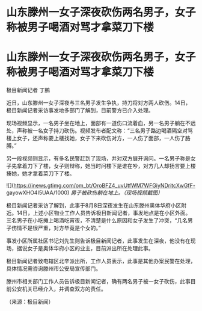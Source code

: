 # 山东滕州一女子深夜砍伤两名男子，女子称被男子喝酒对骂才拿菜刀下楼

# 山东滕州一女子深夜砍伤两名男子，女子称被男子喝酒对骂才拿菜刀下楼

极目新闻记者 丁鹏

近日，山东滕州一女子深夜与三名男子发生争执，持刀将对方两人砍伤。14日，极目新闻记者采访事发地多部门了解到，目前警方已介入处理。

现场视频显示，一名男子坐在地上，面部有一道伤口流着血，另一名男子躺在不远处，声称被一名女子持刀砍伤。视频发布者配文称：“三名男子路边喝酒隔空对骂楼上女子，还声称要上楼找她，女子下来砍伤对方，一人伤了面部，一人伤了胳膊。”

另一段视频则显示，有多名民警赶到了现场，并对双方展开询问。一名男子称是女子先拿着刀下了楼，女子则辩称，她当时问楼下是谁在吵，对方几人却扬言要上楼揍她，她才拿着菜刀下了楼。

![](https://inews.gtimg.com/om_bt/OroBFZ4_uvUtfWM7WFGiyNDritcXwGfF-
gayowXHO4I5UAA/1000) _男子被砍伤躺在地上。（现场视频截图）_

极目新闻记者采访了解到，此事于8月8日深夜发生在山东滕州奥体华府小区附近。14日，上述小区物业工作人员告诉极目新闻记者，事发地点是在小区外面。三名男子在小吃摊上喝酒吃宵夜，不清楚是什么原因和女子发生了冲突，“几名男子伤情不是很严重，对方毕竟是个女的。”

事发小区所属社区书记刘先生则告诉极目新闻记者，此事发生在深夜，他没有在现场，据说女子是奥体华府小区的业主，目前派出所在处理此事。

极目新闻记者致电辖区北辛派出所，工作人员表示，此事是其他办案民警在处理，具体情况需咨询滕州市公安局宣传部门。

滕州市相关部门工作人员告诉极目新闻记者，确有两名男子被一女子砍伤，此事目前公安机关已经介入，并调查双方的责任。

（来源：极目新闻）

